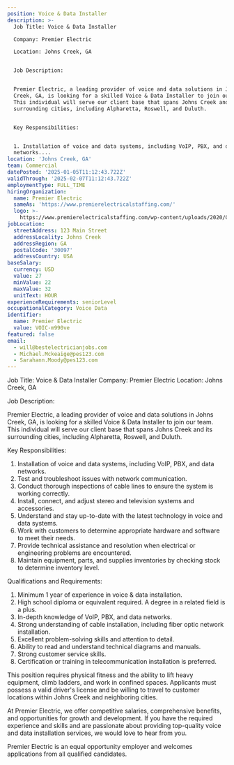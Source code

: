 ```yaml
---
position: Voice & Data Installer
description: >-
  Job Title: Voice & Data Installer

  Company: Premier Electric

  Location: Johns Creek, GA


  Job Description:


  Premier Electric, a leading provider of voice and data solutions in Johns
  Creek, GA, is looking for a skilled Voice & Data Installer to join our team.
  This individual will serve our client base that spans Johns Creek and its
  surrounding cities, including Alpharetta, Roswell, and Duluth. 


  Key Responsibilities:


  1. Installation of voice and data systems, including VoIP, PBX, and data
  networks....
location: 'Johns Creek, GA'
team: Commercial
datePosted: '2025-01-05T11:12:43.722Z'
validThrough: '2025-02-07T11:12:43.722Z'
employmentType: FULL_TIME
hiringOrganization:
  name: Premier Electric
  sameAs: 'https://www.premierelectricalstaffing.com/'
  logo: >-
    https://www.premierelectricalstaffing.com/wp-content/uploads/2020/05/Premier-Electrical-Staffing-logo.png
jobLocation:
  streetAddress: 123 Main Street
  addressLocality: Johns Creek
  addressRegion: GA
  postalCode: '30097'
  addressCountry: USA
baseSalary:
  currency: USD
  value: 27
  minValue: 22
  maxValue: 32
  unitText: HOUR
experienceRequirements: seniorLevel
occupationalCategory: Voice Data
identifier:
  name: Premier Electric
  value: VOIC-m990ve
featured: false
email:
  - will@bestelectricianjobs.com
  - Michael.Mckeaige@pes123.com
  - Sarahann.Moody@pes123.com
---
```




Job Title: Voice & Data Installer
Company: Premier Electric
Location: Johns Creek, GA

Job Description:

Premier Electric, a leading provider of voice and data solutions in Johns Creek, GA, is looking for a skilled Voice & Data Installer to join our team. This individual will serve our client base that spans Johns Creek and its surrounding cities, including Alpharetta, Roswell, and Duluth. 

Key Responsibilities:

1. Installation of voice and data systems, including VoIP, PBX, and data networks.
2. Test and troubleshoot issues with network communication.
3. Conduct thorough inspections of cable lines to ensure the system is working correctly.
4. Install, connect, and adjust stereo and television systems and accessories.
5. Understand and stay up-to-date with the latest technology in voice and data systems.
6. Work with customers to determine appropriate hardware and software to meet their needs.
7. Provide technical assistance and resolution when electrical or engineering problems are encountered.
8. Maintain equipment, parts, and supplies inventories by checking stock to determine inventory level.

Qualifications and Requirements:

1. Minimum 1 year of experience in voice & data installation.
2. High school diploma or equivalent required. A degree in a related field is a plus.
3. In-depth knowledge of VoIP, PBX, and data networks.
4. Strong understanding of cable installation, including fiber optic network installation.
5. Excellent problem-solving skills and attention to detail.
6. Ability to read and understand technical diagrams and manuals.
7. Strong customer service skills.
8. Certification or training in telecommunication installation is preferred.

This position requires physical fitness and the ability to lift heavy equipment, climb ladders, and work in confined spaces. Applicants must possess a valid driver's license and be willing to travel to customer locations within Johns Creek and neighboring cities. 

At Premier Electric, we offer competitive salaries, comprehensive benefits, and opportunities for growth and development. If you have the required experience and skills and are passionate about providing top-quality voice and data installation services, we would love to hear from you. 

Premier Electric is an equal opportunity employer and welcomes applications from all qualified candidates.
